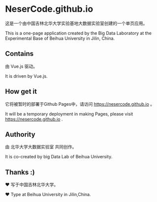 # NeserCode.github.io
  
  这是一个由中国吉林北华大学实验基地大数据实验室创建的一个单页应用。
  
  This is a one-page application created by the Big Data Laboratory at the Experimental Base of Beihua University in Jilin, China.
  
## Contains

  由 Vue.js 驱动。
  
  It is driven by Vue.js.
  
## How get it

  它将被暂时的部署于Github Pages中，请访问 https://nesercode.github.io 。
  
  It will be a temporary deployment in making Pages, please visit https://nesercode.github.io .
  
## Authority

  由 北华大学大数据实验室 共同创作。
  
  It is co-created by big Data Lab of Beihua University.
  
## Thanks :)
  
  ❤ 写于中国吉林北华大学。
  
  ❤ Type at Beihua University in Jilin,China.
